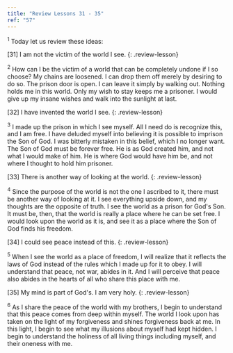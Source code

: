 ```yaml
---
title: "Review Lessons 31 - 35"
ref: "57"
---
```


<sup>1</sup> Today let us review these ideas:

\[31\] I am not the victim of the world I see.
{: .review-lesson}

<sup>2</sup> How can I be the victim of a world that can be completely
undone if I so choose? My chains are loosened. I can drop them off
merely by desiring to do so. The prison door is open. I can leave it
simply by walking out. Nothing holds me in this world. Only my wish to
stay keeps me a prisoner. I would give up my insane wishes and walk into
the sunlight at last.

\[32\] I have invented the world I see.
{: .review-lesson}

<sup>3</sup> I made up the prison in which I see myself. All I need do
is recognize this, and I am free. I have deluded myself into believing
it is possible to imprison the Son of God. I was bitterly mistaken in
this belief, which I no longer want. The Son of God must be forever
free. He is as God created him, and not what I would make of him. He is
where God would have him be, and not where I thought to hold him
prisoner.

\[33\] There is another way of looking at the world.
{: .review-lesson}

<sup>4</sup> Since the purpose of the world is not the one I ascribed to
it, there must be another way of looking at it. I see everything upside
down, and my thoughts are the opposite of truth. I see the world as a
prison for God's Son. It must be, then, that the world is really a place
where he can be set free. I would look upon the world as it is, and see
it as a place where the Son of God finds his freedom.

\[34\] I could see peace instead of this.
{: .review-lesson}

<sup>5</sup> When I see the world as a place of freedom, I will realize
that it reflects the laws of God instead of the rules which I made up
for it to obey. I will understand that peace, not war, abides in it. And
I will perceive that peace also abides in the hearts of all who share
this place with me.

\[35\] My mind is part of God's. I am very holy.
{: .review-lesson}

<sup>6</sup> As I share the peace of the world with my brothers, I begin
to understand that this peace comes from deep within myself. The world I
look upon has taken on the light of my forgiveness and shines
forgiveness back at me. In this light, I begin to see what my illusions
about myself had kept hidden. I begin to understand the holiness of all
living things including myself, and their oneness with me.

